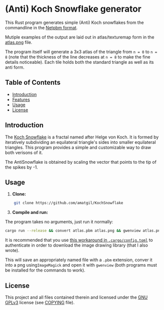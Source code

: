 # (Anti) Koch Snowflake generator

This Rust program generates simple (Anti) Koch snowflakes from the commandline in the
[Netpbm format](https://en.wikipedia.org/wiki/Netpbm).

Mutiple examples of the output are laid out in atlas/texturemap form in the [atlas.png](atlas.png) file.

The program itself will generate a 3x3 atlas of the triangle from `n = 0` to `n = 8` (note
that the thickness of the line decreases at `n = 8` to make the fine details noticeable). Each tile 
holds both the standard triangle as well as its anti form.

## Table of Contents

- [Introduction](#introduction)
- [Features](#features)
- [Usage](#usage)
- [License](#license)

## Introduction

The [Koch Snowflake](https://en.wikipedia.org/wiki/Koch_snowflake) is a fractal named after Helge von Koch. It is formed by iteratively subdividing an equilateral triangle's sides into smaller equilateral triangles. This program provides a simple and customizable way to draw both verisons of it.

The AntiSnowflake is obtained by scaling the vector that points to the tip of the spikes by -1.

## Usage

1. **Clone:**

```bash
    git clone https://github.com/amatgil/KochSnowflake
```

3. **Compile and run:**

The program takes no arguments, just run it normally:

```bash
cargo run --release && convert atlas.pbm atlas.png && gwenview atlas.png
```

It is recommended that you use [this workaround in `.cargo/config.toml`](https://github.com/rust-lang/cargo/issues/2078) to authenticate in order to download the image drawing library (that I also wrote).

This will save an appropriately named file with a `.pbm` extension, conver it into a png using`ImageMagick` and open it with `gwenview` (both programs must be installed for the commands to work).

## License

This project and all files contained therein and licensed under the [GNU GPLv3](https://www.gnu.org/licenses/gpl-3.0.txt) license (see [COPYING](COPYING) file).
